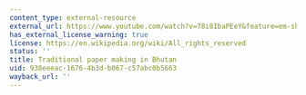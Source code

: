 ```yaml
---
content_type: external-resource
external_url: https://www.youtube.com/watch?v=78i8IbaPEeY&feature=em-share_video_user
has_external_license_warning: true
license: https://en.wikipedia.org/wiki/All_rights_reserved
status: ''
title: Traditional paper making in Bhutan
uid: 938eeeac-1676-4b3d-b067-c57abc0b5663
wayback_url: ''
---
```

